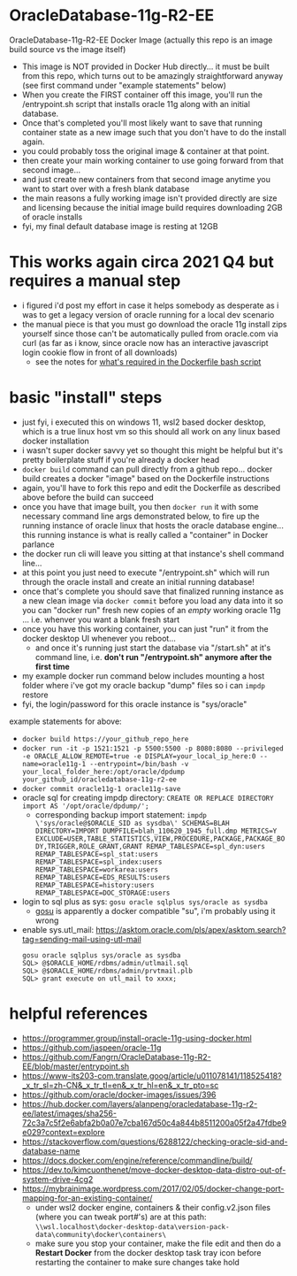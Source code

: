 # OracleDatabase-11g-R2-EE
OracleDatabase-11g-R2-EE Docker Image (actually this repo is an image build source vs the image itself)

- This image is NOT provided in Docker Hub directly... it must be built from this repo, which turns out to be amazingly straightforward anyway (see first command under "example statements" below)
- When you create the FIRST container off this image, you'll run the /entrypoint.sh script that installs oracle 11g along with an initial database.
- Once that's completed you'll most likely want to save that running container state as a new image such that you don't have to do the install again.
- you could probably toss the original image & container at that point.
- then create your main working container to use going forward from that second image...
- and just create new containers from that second image anytime you want to start over with a fresh blank database
- the main reasons a fully working image isn't provided directly are size and licensing because the initial image build requires downloading 2GB of oracle installs
- fyi, my final default database image is resting at 12GB

# This works again circa 2021 Q4 but requires a manual step
- i figured i'd post my effort in case it helps somebody as desperate as i was to get a legacy version of oracle running for a local dev scenario
- the manual piece is that you must go download the oracle 11g install zips yourself since those can't be automatically pulled from oracle.com via curl (as far as i know, since oracle now has an interactive javascript login cookie flow in front of all downloads)
  - see the notes for [what's required in the Dockerfile bash script](https://github.com/Beej126/OracleDatabase-11g-R2-EE/blob/ee9c5954973c0abebf5956aaf93088b3eef380af/Dockerfile#L32)

# basic "install" steps
- just fyi, i executed this on windows 11, wsl2 based docker desktop, which is a true linux host vm so this should all work on any linux based docker installation
- i wasn't super docker savvy yet so thought this might be helpful but it's pretty boilerplate stuff if you're already a docker head
- `docker build` command can pull directly from a github repo... docker build creates a docker "image" based on the Dockerfile instructions
- again, you'll have to fork this repo and edit the Dockerfile as described above before the build can succeed
- once you have that image built, you then `docker run` it with some necessary command line args demonstrated below, to fire up the running instance of oracle linux that hosts the oracle database engine... this running instance is what is really called a "container" in Docker parlance
- the docker run cli will leave you sitting at that instance's shell command line...
- at this point you just need to execute "/entrypoint.sh" which will run through the oracle install and create an initial running database!
- once that's complete you should save that finalized running instance as a new clean image via `docker commit` before you load any data into it so you can "docker run" fresh new copies of an *empty* working oracle 11g ... i.e. whenver you want a blank fresh start
- once you have this working container, you can just "run" it from the docker desktop UI whenever you reboot...
  - and once it's running just start the database via "/start.sh" at it's command line, i.e. **don't run "/entrypoint.sh" anymore after the first time**
- my example docker run command below includes mounting a host folder where i've got my oracle backup "dump" files so i can `impdp` restore 
- fyi, the login/password for this oracle instance is "sys/oracle"

example statements for above:
- `docker build https://your_github_repo_here`
- `docker run -it -p 1521:1521 -p 5500:5500 -p 8080:8080 --privileged -e ORACLE_ALLOW_REMOTE=true -e DISPLAY=your_local_ip_here:0 --name=oracle11g-1 --entrypoint=/bin/bash -v your_local_folder_here:/opt/oracle/dpdump your_github_id/oracledatabase-11g-r2-ee`
- `docker commit oracle11g-1 oracle11g-save`
- oracle sql for creating impdp directory: `CREATE OR REPLACE DIRECTORY import AS '/opt/oracle/dpdump/';`
  - corresponding backup import statement: `impdp \'sys/oracle@$ORACLE_SID as sysdba\' SCHEMAS=BLAH DIRECTORY=IMPORT DUMPFILE=blah_110620_1945_full.dmp METRICS=Y EXCLUDE=USER,TABLE_STATISTICS,VIEW,PROCEDURE,PACKAGE,PACKAGE_BODY,TRIGGER,ROLE_GRANT,GRANT REMAP_TABLESPACE=spl_dyn:users REMAP_TABLESPACE=spl_stat:users REMAP_TABLESPACE=spl_index:users REMAP_TABLESPACE=workarea:users REMAP_TABLESPACE=EDS_RESULTS:users REMAP_TABLESPACE=history:users REMAP_TABLESPACE=DOC_STORAGE:users`
- login to sql plus as sys: `gosu oracle sqlplus sys/oracle as sysdba`
  - [gosu](https://stackoverflow.com/questions/36781372/docker-using-gosu-vs-user/37931896#37931896) is apparently a docker compatible "su", i'm probably using it wrong
- enable sys.utl_mail: https://asktom.oracle.com/pls/apex/asktom.search?tag=sending-mail-using-utl-mail
  ```
  gosu oracle sqlplus sys/oracle as sysdba
  SQL> @$ORACLE_HOME/rdbms/admin/utlmail.sql
  SQL> @$ORACLE_HOME/rdbms/admin/prvtmail.plb
  SQL> grant execute on utl_mail to xxxx;
  ```

# helpful references
- https://programmer.group/install-oracle-11g-using-docker.html
- https://github.com/jaspeen/oracle-11g
- https://github.com/Fangrn/OracleDatabase-11g-R2-EE/blob/master/entrypoint.sh
- https://www-its203-com.translate.goog/article/u011078141/118525418?_x_tr_sl=zh-CN&_x_tr_tl=en&_x_tr_hl=en&_x_tr_pto=sc
- https://github.com/oracle/docker-images/issues/396
- https://hub.docker.com/layers/alanpeng/oracledatabase-11g-r2-ee/latest/images/sha256-72c3a7c5f2e6abfa2b0a07e7cba167d50c4a844b8511200a05f2a47fdbe9e029?context=explore
- https://stackoverflow.com/questions/6288122/checking-oracle-sid-and-database-name
- https://docs.docker.com/engine/reference/commandline/build/
- https://dev.to/kimcuonthenet/move-docker-desktop-data-distro-out-of-system-drive-4cg2
- https://mybrainimage.wordpress.com/2017/02/05/docker-change-port-mapping-for-an-existing-container/
  - under wsl2 docker engine, containers & their config.v2.json files (where you can tweak port#'s) are at this path: `\\wsl.localhost\docker-desktop-data\version-pack-data\community\docker\containers\`
  - make sure you stop your container, make the file edit and then do a **Restart Docker** from the docker desktop task tray icon before restarting the container to make sure changes take hold
